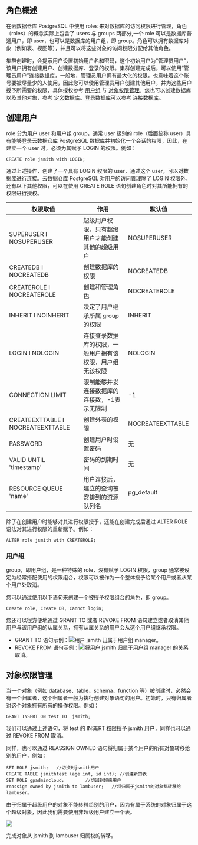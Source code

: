 ## 角色概述
在云数据仓库 PostgreSQL 中使用 roles 来对数据库的访问权限进行管理，角色（roles）的概念实际上包含了 users 与 groups 两部分,一个 role 可以是数据库普通用户，即 user，也可以是数据库的用户组，即 group。角色可以拥有数据库对象（例如表、视图等），并且可以将这些对象的访问权限分配给其他角色。 

集群创建时，会提示用户设置初始用户名和密码，这个初始用户为“管理员用户”，该用户拥有创建用户、创建数据库、登录的权限。集群创建完成后，可以使用“管理员用户”连接数据库，一般地，管理员用户拥有最大化的权限，也意味着这个账号要被尽量少的人使用，因此您可以使用管理员用户创建其他用户，并为这些用户授予所需要的权限，具体授权参考 [用户组](#.E7.94.A8.E6.88.B7.E7.BB.84) 与 [对象权限管理](#.E5.AF.B9.E8.B1.A1.E6.9D.83.E9.99.90.E7.AE.A1.E7.90.86)。您也可以创建数据库以及其他对象，参考 [定义数据库](https://cloud.tencent.com/document/product/878/20070)。登录数据库可以参考 [连接数据库](https://cloud.tencent.com/document/product/878/20064#.E8.BF.9E.E6.8E.A5.E6.95.B0.E6.8D.AE.E5.BA.93)。

## 创建用户
role 分为用户 user 和用户组 group，通常 user 级别的 role（后面统称 user）具有能够登录云数据仓库 PostgreSQL 数据库并初始化一个会话的权限，因此，在建立一个 user 时，必须为其赋予 LOGIN 的权限。例如：
```
CREATE role jsmith with LOGIN;
```

通过上述操作，创建了一个具有 LOGIN 权限的 user，通过这个 user，可以对数据库进行连接。云数据仓库 PostgreSQL 对用户的访问管理除了 LOGIN 权限外，还有以下其他权限，可以在使用 CREATE ROLE 语句创建角色时对其所能拥有的权限进行授权。

| 权限取值                           | 作用                                                     | 默认值           |
| ---------------------------------- | -------------------------------------------------------- | ---------------- |
| SUPERUSER 	&Iota; NOSUPERUSER           | 超级用户权限，只有超级用户才能创建其他的超级用户         | NOSUPERUSER      |
| CREATEDB &Iota; NOCREATEDB             | 创建数据库的权限                                         | NOCREATEDB       |
| CREATEROLE &Iota; NOCREATEROLE         | 创建和管理角色                                           | NOCREATEROLE     |
| INHERIT &Iota; NOINHERIT               | 决定了用户继承所属 group 的权限                            | INHERIT          |
| LOGIN &Iota; NOLOGIN                   | 连接登录数据库的权限，一般用户拥有该权限，用户组无该权限 | NOLOGIN          |
| CONNECTION LIMIT                   | 限制能够并发连接数据库的连接数，-1表示无限制            | -1               |
| CREATEEXTTABLE &Iota; NOCREATEEXTTABLE | 创建外表的权限                                           | NOCREATEEXTTABLE |
| PASSWORD                           | 创建用户时设置密码                                       | 无               |
| VALID UNTIL 'timestamp'            | 密码的到期时间                                           | 无               |
| RESOURCE QUEUE 'name'              | 用户连接后，建立的查询被安排到的资源队列名               | pg_default       |
 
除了在创建用户时能够对其进行权限授予，还能在创建完成后通过 ALTER ROLE 语法对其进行权限的重新赋予。例如：

```
ALTER role jsmith with CREATEROLE;
```

### 用户组
group，即用户组，是一种特殊的 role，没有赋予 LOGIN 权限，group 通常被设定为经常搭配使用的权限组合，权限可以被作为一个整体授予给某个用户或者从某个用户处取消。

您可以通过使用以下语句来创建一个被授予权限组合的角色，即 group。
```
Create role, Create DB, Cannot login;
```
您还可以很方便地通过 GRANT TO 或者 REVOKE FROM 语句建立或者取消其他用户与该用户组的从属关系，拥有从属关系的用户会从这个用户组继承权限。

- GRANT TO 语句示例：![](https://main.qcloudimg.com/raw/edd92eff662907accd1c0ddf0ea60f32.png)用户 jsmith 归属于用户组 manager。
- REVOKE FROM 语句示例：![](https://main.qcloudimg.com/raw/d6f48b8d66ba357b761052a2cdfbe90a.png)将用户 jsmith 归属于用户组 manager 的关系取消。

## 对象权限管理
当一个对象（例如 database、table、schema、function 等）被创建时，必然会有一个归属者，这个归属者一般为执行创建对象语句的用户。初始时，只有归属者对这个对象拥有所有的操作权限。例如：

```
GRANT INSERT ON test TO  jsmith;
```

我们可以通过上述语句，将 test 的 INSERT 权限授予 jsmith 用户，同样也可以通过 REVOKE FROM 取消。

同样，也可以通过 REASSIGN OWNED 语句将归属于某个用户的所有对象转移给别的用户，例如：

```
SET ROLE jsmith;   //切换到jsmith用户
CREATE TABLE jsmithtest (age int, id int); //创建新的表
SET ROLE gpadmincloud;        //切回到超级用户
reassign owned by jsmith to lambuser;   //将归属于jsmith的对象都转移给lambuser。
```

由于归属于超级用户的对象不能转移给别的用户，因为有属于系统的对象归属于这个超级对象，因此我们需要使用非超级用户建立一个表。

![](https://main.qcloudimg.com/raw/b9164fd90cc589e7a5c0a5d4d28f6816.png)

完成对象从 jsmith 到 lambuser 归属权的转移。

